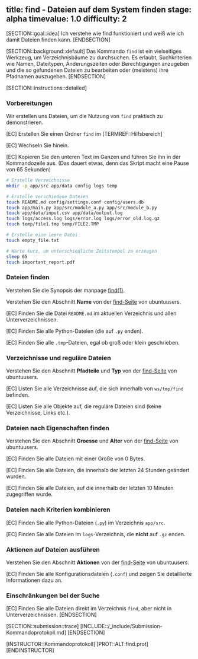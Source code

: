 title: find - Dateien auf dem System finden
stage: alpha
timevalue: 1.0
difficulty: 2
---

[SECTION::goal::idea]
Ich verstehe wie find funktioniert und weiß wie ich damit Dateien finden kann.
[ENDSECTION]

[SECTION::background::default]
Das Kommando `find` ist ein vielseitiges Werkzeug, um Verzeichnisbäume zu durchsuchen. 
Es erlaubt, Suchkriterien wie Namen, Dateitypen, Änderungszeiten oder Berechtigungen anzugeben
und die so gefundenen Dateien zu bearbeiten oder (meistens) ihre Pfadnamen auszugeben.
[ENDSECTION]

[SECTION::instructions::detailed]

### Vorbereitungen

Wir erstellen uns Dateien, um die Nutzung von `find` praktisch zu demonstrieren.

[EC] Erstellen Sie einen Ordner `find` im [TERMREF::Hilfsbereich]

[EC] Wechseln Sie hinein.

[EC] Kopieren Sie den unteren Text im Ganzen und führen Sie ihn in der Kommandozeile aus. 
(Das dauert etwas, denn das Skript macht eine Pause von 65 Sekunden)

```bash
# Erstelle Verzeichnisse
mkdir -p app/src app/data config logs temp

# Erstelle verschiedene Dateien
touch README.md config/settings.conf config/users.db
touch app/main.py app/src/module_a.py app/src/module_b.py
touch app/data/input.csv app/data/output.log
touch logs/access.log logs/error.log logs/error_old.log.gz
touch temp/file1.tmp temp/FILE2.TMP

# Erstelle eine leere Datei
touch empty_file.txt

# Warte kurz, um unterschiedliche Zeitstempel zu erzeugen
sleep 65
touch important_report.pdf
```


### Dateien finden

Verstehen Sie die Synopsis der manpage [find(1)](https://manpages.debian.org/stable/findutils/find.1.en.html).

Verstehen Sie den Abschnitt **Name** von der 
[find-Seite](https://wiki.ubuntuusers.de/find/) von ubuntuusers.

[EC] Finden Sie die Datei `README.md` im aktuellen Verzeichnis und allen Unterverzeichnissen.

[EC] Finden Sie alle Python-Dateien (die auf `.py` enden).

[EC] Finden Sie alle `.tmp`-Dateien, egal ob groß oder klein geschrieben.


### Verzeichnisse und reguläre Dateien

Verstehen Sie den Abschnitt **Pfadteile** und **Typ** von der 
[find-Seite](https://wiki.ubuntuusers.de/find/) von ubuntuusers.

[EC] Listen Sie alle Verzeichnisse auf, die sich innerhalb von `ws/tmp/find` befinden.

[EC] Listen Sie alle Objekte auf, die reguläre Dateien sind (keine Verzeichnisse, Links etc.).


### Dateien nach Eigenschaften finden

Verstehen Sie den Abschnitt **Groesse** und **Alter** von der 
[find-Seite](https://wiki.ubuntuusers.de/find/) von ubuntuusers.

[EC] Finden Sie alle Dateien mit einer Größe von 0 Bytes.

[EC] Finden Sie alle Dateien, die innerhalb der letzten 24 Stunden geändert wurden.

[EC] Finden Sie alle Dateien, auf die innerhalb der letzten 10 Minuten zugegriffen wurde.


### Dateien nach Kriterien kombinieren

[EC] Finden Sie alle Python-Dateien (`.py`) im Verzeichnis `app/src`.

[EC] Finden Sie alle Dateien im `logs`-Verzeichnis, die **nicht** auf `.gz` enden.


### Aktionen auf Dateien ausführen

Verstehen Sie den Abschnitt **Aktionen** von der 
[find-Seite](https://wiki.ubuntuusers.de/find/) von ubuntuusers.

[EC] Finden Sie alle Konfigurationsdateien (`.conf`) und zeigen Sie detaillierte Informationen dazu an.

### Einschränkungen bei der Suche

[EC] Finden Sie alle Dateien direkt im Verzeichnis `find`, aber nicht in Unterverzeichnissen.
[ENDSECTION]

[SECTION::submission::trace]
[INCLUDE::/_include/Submission-Kommandoprotokoll.md]
[ENDSECTION]

[INSTRUCTOR::Kommandoprotokoll]
[PROT::ALT:find.prot]
[ENDINSTRUCTOR]

